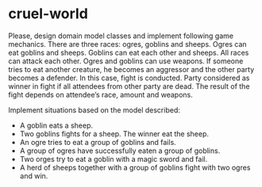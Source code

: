 # cruel-world

Please, design domain model classes and implement following game mechanics.
There are three races: ogres, goblins and sheeps. Ogres can eat goblins and sheeps. Goblins can eat each other and sheeps. All races can attack each other. Ogres and goblins can use weapons.
If someone tries to eat another creature, he becomes an aggressor and the other party becomes a defender. In this case, fight is conducted. Party considered as winner in fight if all attendees from other party are dead. The result of the fight depends on attendee’s race, amount and weapons.

Implement situations based on the model described:
- A goblin eats a sheep.
- Two goblins fights for a sheep. The winner eat the sheep.
- An ogre tries to eat a group of goblins and fails.
- A group of ogres have successfully eaten a group of goblins.
- Two orges try to eat a goblin with a magic sword and fail.
- A herd of sheeps together with a group of goblins fight with two ogres and win.
